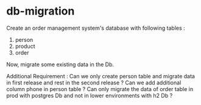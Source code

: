 # db-migration
Create an order management system's database with following tables : 
1. person
2. product
3. order

Now, migrate some existing data in the Db.

Additional Requirement :
    Can we only create person table and migrate data in first release and rest in the second release ?
    Can we add additional column phone in person table ?
    Can only migrate the data of order table in prod with postgres Db and not in lower environments with h2 Db ?